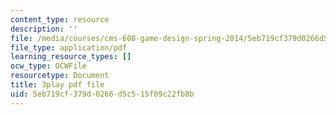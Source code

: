 ```yaml
---
content_type: resource
description: ''
file: /media/courses/cms-608-game-design-spring-2014/5eb719cf379d0266d5c515f09c22fb8b_1506651.pdf
file_type: application/pdf
learning_resource_types: []
ocw_type: OCWFile
resourcetype: Document
title: 3play pdf file
uid: 5eb719cf-379d-0266-d5c5-15f09c22fb8b
---
```

